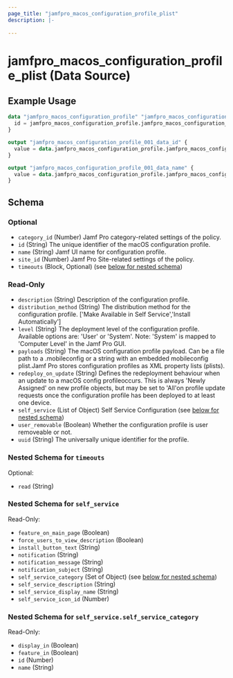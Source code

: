 ```yaml
---
page_title: "jamfpro_macos_configuration_profile_plist"
description: |-
  
---
```


# jamfpro_macos_configuration_profile_plist (Data Source)


## Example Usage
```terraform
data "jamfpro_macos_configuration_profile" "jamfpro_macos_configuration_profile_001_data" {
  id = jamfpro_macos_configuration_profile.jamfpro_macos_configuration_profile_001.id
}

output "jamfpro_macos_configuration_profile_001_data_id" {
  value = data.jamfpro_macos_configuration_profile.jamfpro_macos_configuration_profile_001_data.id
}

output "jamfpro_macos_configuration_profile_001_data_name" {
  value = data.jamfpro_macos_configuration_profile.jamfpro_macos_configuration_profile_001_data.name
}
```

<!-- schema generated by tfplugindocs -->
## Schema

### Optional

- `category_id` (Number) Jamf Pro category-related settings of the policy.
- `id` (String) The unique identifier of the macOS configuration profile.
- `name` (String) Jamf UI name for configuration profile.
- `site_id` (Number) Jamf Pro Site-related settings of the policy.
- `timeouts` (Block, Optional) (see [below for nested schema](#nestedblock--timeouts))

### Read-Only

- `description` (String) Description of the configuration profile.
- `distribution_method` (String) The distribution method for the configuration profile. ['Make Available in Self Service','Install Automatically']
- `level` (String) The deployment level of the configuration profile. Available options are: 'User' or 'System'. Note: 'System' is mapped to 'Computer Level' in the Jamf Pro GUI.
- `payloads` (String) The macOS configuration profile payload. Can be a file path to a .mobileconfig or a string with an embedded mobileconfig plist.Jamf Pro stores configuration profiles as XML property lists (plists).
- `redeploy_on_update` (String) Defines the redeployment behaviour when an update to a macOS config profileoccurs. This is always 'Newly Assigned' on new profile objects, but may be set to 'All'on profile update requests once the configuration profile has been deployed to at least one device.
- `self_service` (List of Object) Self Service Configuration (see [below for nested schema](#nestedatt--self_service))
- `user_removable` (Boolean) Whether the configuration profile is user removeable or not.
- `uuid` (String) The universally unique identifier for the profile.

<a id="nestedblock--timeouts"></a>
### Nested Schema for `timeouts`

Optional:

- `read` (String)


<a id="nestedatt--self_service"></a>
### Nested Schema for `self_service`

Read-Only:

- `feature_on_main_page` (Boolean)
- `force_users_to_view_description` (Boolean)
- `install_button_text` (String)
- `notification` (String)
- `notification_message` (String)
- `notification_subject` (String)
- `self_service_category` (Set of Object) (see [below for nested schema](#nestedobjatt--self_service--self_service_category))
- `self_service_description` (String)
- `self_service_display_name` (String)
- `self_service_icon_id` (Number)

<a id="nestedobjatt--self_service--self_service_category"></a>
### Nested Schema for `self_service.self_service_category`

Read-Only:

- `display_in` (Boolean)
- `feature_in` (Boolean)
- `id` (Number)
- `name` (String)